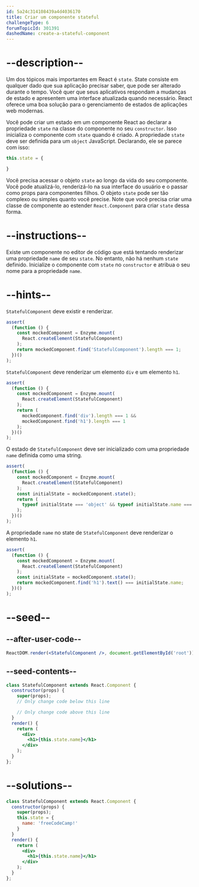 ```yaml
---
id: 5a24c314108439a4d4036170
title: Criar um componente stateful
challengeType: 6
forumTopicId: 301391
dashedName: create-a-stateful-component
---
```


# --description--

Um dos tópicos mais importantes em React é `state`. State consiste em qualquer dado que sua aplicação precisar saber, que pode ser alterado durante o tempo. Você quer que seus aplicativos respondam a mudanças de estado e apresentem uma interface atualizada quando necessário. React oferece uma boa solução para o gerenciamento de estados de aplicações web modernas.

Você pode criar um estado em um componente React ao declarar a propriedade `state` na classe do componente no seu `constructor`. Isso inicializa o componente com `state` quando é criado. A propriedade `state` deve ser definida para um `object` JavaScript. Declarando, ele se parece com isso:

```jsx
this.state = {

}
```

Você precisa acessar o objeto `state` ao longo da vida do seu componente. Você pode atualizá-lo, renderizá-lo na sua interface do usuário e o passar como props para componentes filhos. O objeto `state` pode ser tão complexo ou simples quanto você precise. Note que você precisa criar uma classe de componente ao estender `React.Component` para criar `state` dessa forma.

# --instructions--

Existe um componente no editor de código que está tentando renderizar uma propriedade `name` de seu `state`. No entanto, não há nenhum `state` definido. Inicialize o componente com `state` no `constructor` e atribua o seu nome para a propriedade `name`.

# --hints--

`StatefulComponent` deve existir e renderizar.

```js
assert(
  (function () {
    const mockedComponent = Enzyme.mount(
      React.createElement(StatefulComponent)
    );
    return mockedComponent.find('StatefulComponent').length === 1;
  })()
);
```

`StatefulComponent` deve renderizar um elemento `div` e um elemento `h1`.

```js
assert(
  (function () {
    const mockedComponent = Enzyme.mount(
      React.createElement(StatefulComponent)
    );
    return (
      mockedComponent.find('div').length === 1 &&
      mockedComponent.find('h1').length === 1
    );
  })()
);
```

O estado de `StatefulComponent` deve ser inicializado com uma propriedade `name` definida como uma string.

```js
assert(
  (function () {
    const mockedComponent = Enzyme.mount(
      React.createElement(StatefulComponent)
    );
    const initialState = mockedComponent.state();
    return (
      typeof initialState === 'object' && typeof initialState.name === 'string'
    );
  })()
);
```

A propriedade `name` no state de `StatefulComponent` deve renderizar o elemento `h1`.

```js
assert(
  (function () {
    const mockedComponent = Enzyme.mount(
      React.createElement(StatefulComponent)
    );
    const initialState = mockedComponent.state();
    return mockedComponent.find('h1').text() === initialState.name;
  })()
);
```

# --seed--

## --after-user-code--

```jsx
ReactDOM.render(<StatefulComponent />, document.getElementById('root'))
```

## --seed-contents--

```jsx
class StatefulComponent extends React.Component {
  constructor(props) {
    super(props);
    // Only change code below this line

    // Only change code above this line
  }
  render() {
    return (
      <div>
        <h1>{this.state.name}</h1>
      </div>
    );
  }
};
```

# --solutions--

```jsx
class StatefulComponent extends React.Component {
  constructor(props) {
    super(props);
    this.state = {
      name: 'freeCodeCamp!'
    }
  }
  render() {
    return (
      <div>
        <h1>{this.state.name}</h1>
      </div>
    );
  }
};
```
